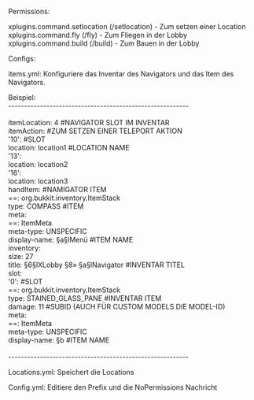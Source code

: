Permissions:

xplugins.command.setlocation (/setlocation) - Zum setzen einer Location
xplugins.command.fly (/fly) - Zum Fliegen in der Lobby
xplugins.command.build (/build) - Zum Bauen in der Lobby




Configs:

items.yml: Konfiguriere das Inventar des Navigators und das Item des Navigators.



Beispiel:
</br>
---------------------------------------------------------</br>
</br>
itemLocation: 4 #NAVIGATOR SLOT IM INVENTAR</br>
itemAction: #ZUM SETZEN EINER TELEPORT AKTION</br>
  '10': #SLOT</br>
    location: location1 #LOCATION NAME</br>
  '13':</br>
    location: location2</br>
  '16':</br>
    location: location3</br>
handItem: #NAMIGATOR ITEM</br>
  ==: org.bukkit.inventory.ItemStack</br>
  type: COMPASS #ITEM</br>
  meta:</br>
    ==: ItemMeta</br>
    meta-type: UNSPECIFIC</br>
    display-name: §a§lMenü   #ITEM NAME</br>
inventory:</br>
  size: 27</br>
  title: §6§lXLobby §8» §a§lNavigator  #INVENTAR TITEL</br>
  slot:</br>
    '0': #SLOT</br>
      ==: org.bukkit.inventory.ItemStack</br>
      type: STAINED_GLASS_PANE #INVENTAR ITEM</br>
      damage: 11 #SUBID (AUCH FÜR CUSTOM MODELS DIE MODEL-ID)</br>
      meta:</br>
        ==: ItemMeta</br>
        meta-type: UNSPECIFIC</br>
        display-name: §b #ITEM NAME</br>
</br>
---------------------------------------------------------</br>




Locations.yml: Speichert die Locations


Config.yml: Editiere den Prefix und die NoPermissions Nachricht
